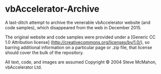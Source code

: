 # vbAccelerator-Archive
A last-ditch attempt to archive the venerable vbAccelerator website (and code samples), which disappeared from the web in December 2015.  

The original website and code samples were provided under a [Generic CC 1.0 Attribution license] (http://creativecommons.org/licenses/by/1.0/), so barring additional information on a particular page or .zip file, that license should cover the bulk of the repository.

All text, code, and images are assumed Copyright © 2004 Steve McMahon, vbAccelerator Ltd.
